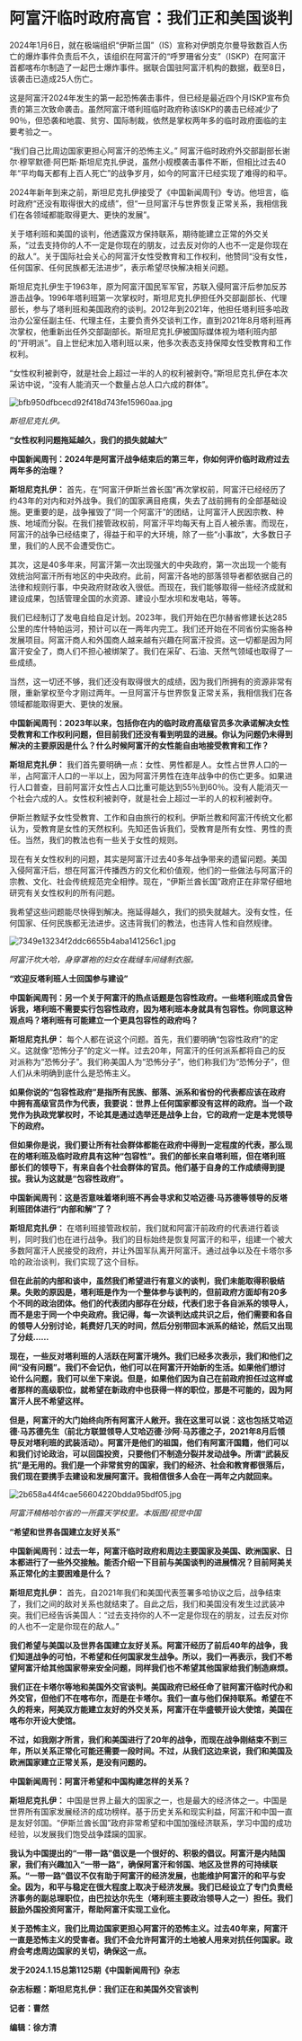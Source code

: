 # 阿富汗临时政府高官：我们正和美国谈判

2024年1月6日，就在极端组织“伊斯兰国”（IS）宣称对伊朗克尔曼导致数百人伤亡的爆炸事件负责后不久，该组织在阿富汗的“呼罗珊省分支”（ISKP）在阿富汗首都喀布尔制造了一起巴士爆炸事件。据联合国驻阿富汗机构的数据，截至8日，该袭击已造成25人伤亡。

这是阿富汗2024年发生的第一起恐怖袭击事件，但已经是最近四个月ISKP宣布负责的第三次致命袭击。虽然阿富汗塔利班临时政府称该ISKP的袭击已经减少了90％，但恐袭和地震、贫穷、国际制裁，依然是掌权两年多的临时政府面临的主要考验之一。

“我们自己比周边国家更担心阿富汗的恐怖主义。”
阿富汗临时政府外交部副部长谢尔·穆罕默德·阿巴斯·斯坦尼克扎伊说，虽然小规模袭击事件不断，但相比过去40年“平均每天都有上百人死亡”的战争岁月，如今的阿富汗已经实现了难得的和平。

2024年新年到来之前，斯坦尼克扎伊接受了《中国新闻周刊》专访。他坦言，临时政府“还没有取得很大的成绩”，但“一旦阿富汗与世界恢复正常关系，我相信我们在各领域都能取得更大、更快的发展”。

关于塔利班和美国的谈判，他透露双方保持联系，期待能建立正常的外交关系，“过去支持你的人不一定是你现在的朋友，过去反对你的人也不一定是你现在的敌人”。关于国际社会关心的阿富汗女性受教育和工作权利，他赞同“没有女性，任何国家、任何民族都无法进步”，表示希望尽快解决相关问题。

斯坦尼克扎伊生于1963年，原为阿富汗国民军军官，苏联入侵阿富汗后参加反苏游击战争。1996年塔利班第一次掌权时，斯坦尼克扎伊担任外交部副部长、代理部长，参与了塔利班和美国政府的谈判。2012年到2021年，他担任塔利班多哈政治办公室任副主任、代理主任，主要负责外交谈判工作，直到2021年8月塔利班再次掌权，他重新出任外交部副部长。斯坦尼克扎伊被国际媒体视为塔利班内部的“开明派”。自上世纪末加入塔利班以来，他多次表态支持保障女性受教育和工作权利。

“女性权利被剥夺，就是社会上超过一半的人的权利被剥夺。”斯坦尼克扎伊在本次采访中说，“没有人能消灭一个数量占总人口六成的群体”。

![bfb950dfbcecd92f418d743fe15960aa.jpg](https://raw.githubusercontent.com/qqhsx/qqnews_image/main/2024/01/21/阿富汗临时政府高官：我们正和美国谈判/bfb950dfbcecd92f418d743fe15960aa.jpg)

_斯坦尼克扎伊。_

**“女性权利问题拖延越久，我们的损失就越大”**

**中国新闻周刊：2024年是阿富汗战争结束后的第三年，你如何评价临时政府过去两年多的治理？**

**斯坦尼克扎伊：**
首先，在“阿富汗伊斯兰酋长国”再次掌权前，阿富汗已经经历了约43年的对内和对外战争。我们的国家满目疮痍，失去了战前拥有的全部基础设施。更重要的是，战争摧毁了“同一个阿富汗”的团结，让阿富汗人民因宗教、种族、地域而分裂。在我们接管政权前，阿富汗平均每天有上百人被杀害。而现在，阿富汗的战争已经结束了，得益于和平的大环境，除了一些“小事故”，大多数日子里，我们的人民不会遭受伤亡。

其次，这是40多年来，阿富汗第一次出现强大的中央政府，第一次出现一个能有效统治阿富汗所有地区的中央政府。此前，阿富汗各地的部落领导者都依据自己的法律和规则行事，中央政府财政收入很低。而现在，我们能够取得一些经济成就和建设成果，包括管理全国的水资源、建设小型水坝和发电站，等等。

我们已经制订了发电自给自足计划。2023年，我们开始在巴尔赫省修建长达285公里的库什特帕运河，预计可以在一两年内完工。我们还开始在不同省份实施各种发展项目。阿富汗商人和外国商人越来越有兴趣在阿富汗投资。这一切都是因为阿富汗安全了，商人们不担心被绑架了。我们在采矿、石油、天然气领域也取得了一些成绩。

当然，这一切还不够，我们还没有取得很大的成绩，因为我们所拥有的资源非常有限，重新掌权至今才刚过两年。一旦阿富汗与世界恢复正常关系，我相信我们在各领域都能取得更大、更快的发展。

**中国新闻周刊：2023年以来，包括你在内的临时政府高级官员多次承诺解决女性受教育和工作权利问题，但目前我们还没有看到明显的进展。你认为问题仍未得到解决的主要原因是什么？什么时候阿富汗的女性能自由地接受教育和工作？**

**斯坦尼克扎伊：**
我们首先要明确一点：女性、男性都是人。女性占世界人口的一半，占阿富汗人口的一半以上，因为阿富汗男性在连年战争中的伤亡更多。如果进行人口普查，目前阿富汗女性占人口比重可能达到55％到60％。没有人能消灭一个社会六成的人。女性权利被剥夺，就是社会上超过一半的人的权利被剥夺。

伊斯兰教赋予女性受教育、工作和自由旅行的权利。伊斯兰教和阿富汗传统文化都认为，受教育是女性的天然权利。先知还告诉我们，受教育是所有女性、男性的责任。当然，我们的教法也有一些关于女性的规则。

现在有关女性权利的问题，其实是阿富汗过去40多年战争带来的遗留问题。美国入侵阿富汗后，想在阿富汗传播西方的文化和价值观，他们的一些做法与阿富汗的宗教、文化、社会传统规范完全相悖。现在，“伊斯兰酋长国”政府正在非常仔细地研究有关女性权利的所有问题。

我希望这些问题能尽快得到解决。拖延得越久，我们的损失就越大。没有女性，任何国家、任何民族都无法进步。这违背我们的教法，也违背人性和自然规律。

![7349e13234f2ddc6655b4aba141256c1.jpg](https://raw.githubusercontent.com/qqhsx/qqnews_image/main/2024/01/21/阿富汗临时政府高官：我们正和美国谈判/7349e13234f2ddc6655b4aba141256c1.jpg)

_阿富汗坎大哈，身穿罩袍的妇女在裁缝车间缝制衣服。_

**“欢迎反塔利班人士回国参与建设”**

**中国新闻周刊：另一个关于阿富汗的热点话题是包容性政府。一些塔利班成员曾告诉我，塔利班不需要实行包容性政府，因为塔利班本身就具有包容性。你同意这种观点吗？塔利班有可能建立一个更具包容性的政府吗？**

**斯坦尼克扎伊：**
每个人都在说这个问题。首先，我们要明确“包容性政府”的定义。这就像“恐怖分子”的定义一样。过去20年，阿富汗的任何派系都将自己的反对派称为“恐怖分子”。我们称美国人为“恐怖分子”，他们称我们为“恐怖分子”，但人们从未明确到底什么是恐怖主义。

**如果你说的“包容性政府”是指所有民族、部落、派系和省份的代表都应该在政府中拥有高级官员作为代表，我要说：世界上任何国家都没有这样的政府。当一个政党作为执政党掌权时，不论其是通过选举还是战争上台，它的政府一定是本党领导下的政府。**

**但如果你是说，我们要让所有社会群体都能在政府中得到一定程度的代表，那么现在的塔利班及临时政府具有这种“包容性”。我们的部长来自塔利班，但在塔利班部长们的领导下，有来自各个社会群体的官员。他们基于自身的工作成绩得到提拔。我认为这就是“包容性政府”。**

**中国新闻周刊：这是否意味着塔利班不再会寻求和艾哈迈德·马苏德等领导的反塔利班团体进行“内部和解”了？**

**斯坦尼克扎伊：**
在塔利班接管政权前，我们就和阿富汗前政府的代表进行着谈判，同时我们也在进行战争。我们的目标始终是恢复阿富汗的和平，组建一个被大多数阿富汗人民接受的政府，并让外国军队离开阿富汗。通过战争以及在卡塔尔多哈的政治谈判，我们实现了这个目标。

**但在此前的内部和谈中，虽然我们希望进行有意义的谈判，我们未能取得积极结果。失败的原因是，塔利班是作为一个整体参与谈判的，但前政府方面却有20多个不同的政治团体。他们的代表团内部存在分歧，代表们忠于各自派系的领导人，而不是忠于同一个中央政府。我记得，每一次谈判达成共识之后，他们需要和各自的领导人分别讨论，耗费好几天的时间，然后分别带回本派系的结论，然后又出现了分歧……**

**现在，一些反对塔利班的人活跃在阿富汗境外。我们已经多次表示，我们和他们之间“没有问题”。我们不会记仇，他们可以在阿富汗开始新的生活。如果他们想讨论什么问题，我们可以坐下来说。但是，如果他们因为自己在前政府担任过这样或者那样的高级职位，就希望在新政府中也获得一样的职位，那是不可能的，因为阿富汗人民不希望这样。**

**但是，阿富汗的大门始终向所有阿富汗人敞开。我在这里可以说：这也包括艾哈迈德·马苏德先生（前北方联盟领导人艾哈迈德·沙阿·马苏德之子，2021年8月后领导反对塔利班的武装活动）。阿富汗是他们的祖国，他们有阿富汗国籍，他们可以和我们讨论政治，可以回国投资，只要他们不制造分裂并发动战争。所谓“武装反抗”是无用的。我们是一个非常贫穷的国家，我们的经济、社会和教育都很落后，我们现在要携手去建设和发展阿富汗。我相信很多人会在一两年之内就回来。**

![2b658a44f4cae56604220bdda95bdf05.jpg](https://raw.githubusercontent.com/qqhsx/qqnews_image/main/2024/01/21/阿富汗临时政府高官：我们正和美国谈判/2b658a44f4cae56604220bdda95bdf05.jpg)

 _阿富汗楠格哈尔省的一所露天学校里。本版图/视觉中国_

**“希望和世界各国建立友好关系”**

**中国新闻周刊：过去一年，阿富汗临时政府和周边主要国家及美国、欧洲国家、日本都进行了一些外交接触。能否介绍一下目前与美国谈判的进展情况？目前阿美关系正常化的主要困难是什么？**

**斯坦尼克扎伊：**
首先，自2021年我们和美国代表签署多哈协议之后，战争结束了，我们之间的敌对关系也就结束了。自此之后，我们和美国没有发生过武装冲突。我们已经告诉美国人：“过去支持你的人不一定是你现在的朋友，过去反对你的人也不一定是你现在的敌人。”

**我们希望与美国以及世界各国建立友好关系。阿富汗经历了前后40年的战争，我们知道战争的可怕，不希望和任何国家发生战争。所以，我们一再表示，我们不希望阿富汗给其他国家带来安全问题，同样我们也不希望其他国家给我们制造麻烦。**

**我们正在卡塔尔等地和美国外交官谈判。美国政府已经任命了驻阿富汗临时代办和外交官，但他们不在喀布尔，而是在卡塔尔。我们一直与他们保持联系。希望在不久的将来，阿美双方能建立友好的外交关系，阿富汗在华盛顿开设大使馆，美国在喀布尔开设大使馆。**

**不过，如我刚才所言，我们和美国进行了20年的战争，而现在战争刚结束不到三年，所以关系正常化可能还需要一段时间。不过，从我们这边来说，我们和美国及欧洲国家建立正常关系，是没有问题的。**

**中国新闻周刊：阿富汗希望和中国构建怎样的关系？**

**斯坦尼克扎伊：**
中国是世界上最大的国家之一，也是最大的经济体之一。中国是世界所有国家发展经济的成功榜样。基于历史关系和现实利益，阿富汗和中国一直是友好邻国。“伊斯兰酋长国”政府非常希望和中国加强经济联系，学习中国的成功经验，以发展我们饱受战争蹂躏的国家。

**我认为中国提出的“一带一路”倡议是一个很好的、积极的倡议。阿富汗是内陆国家，我们有兴趣加入“一带一路”，确保阿富汗和邻国、地区及世界的可持续联系。“一带一路”倡议不仅有助于阿富汗的经济发展，也能维护阿富汗的和平与安全。因为，和平与稳定在很大程度上取决于经济发展。我们已经设立了专门负责经济事务的副总理职位，由巴拉达尔先生（塔利班主要政治领导人之一）担任。我们鼓励外国投资阿富汗，帮助阿富汗实现工业化。**

**关于恐怖主义，我们比周边国家更担心阿富汗的恐怖主义。过去40年来，阿富汗一直是恐怖主义的受害者。我们不会允许阿富汗的土地被人用来对抗任何国家。政府会考虑周边国家的关切，确保这一点。**

**发于2024.1.15总第1125期《中国新闻周刊》杂志**

**杂志标题：斯坦尼克扎伊：我们正在和美国外交官谈判**

**记者：曹然**

**编辑：徐方清**

